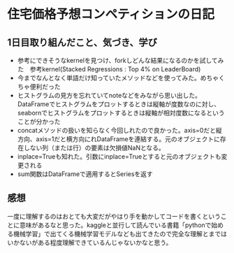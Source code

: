 # 住宅価格予想コンペティションの日記

## 1日目取り組んだこと、気づき、学び
- 参考にできそうなkernelを見つけ、forkしどんな結果になるのかを試してみた　参考kernel(Stacked Regressions : Top 4% on LeaderBoard)
- 今までなんとなく単語だけ知っていたメソッドなどを使ってみた。めちゃくちゃ便利だった
- ヒストグラムの見方を忘れていてnoteなどをみながら思い出した。DataFrameでヒストグラムをプロットするときは縦軸が度数なのに対し、seabornでヒストグラムをプロットするときは縦軸が相対度数になるということが分かった
- concatメソッドの扱いを知らなく今回しれたので良かった。axis=0だと縦方向、axis=1だと横方向にれDataFrameを連結する。元のオブジェクトに存在しない列（または行）の要素は欠損値NaNとなる。
- inplace=Trueも知れた。引数にinplace=Trueとすると元のオブジェクトも変更される
- sum関数はDataFrameで適用するとSeriesを返す

## 感想
一度に理解するのはおとても大変だがやはり手を動かしてコードを書くということに意味があるなと思った。kaggleと並行して読んでいる書籍「pythonで始める機械学習」で出てくる機械学習モデルなども出てきたので完全な理解とまではいかないがある程度理解できているんじゃないかなと思う。

